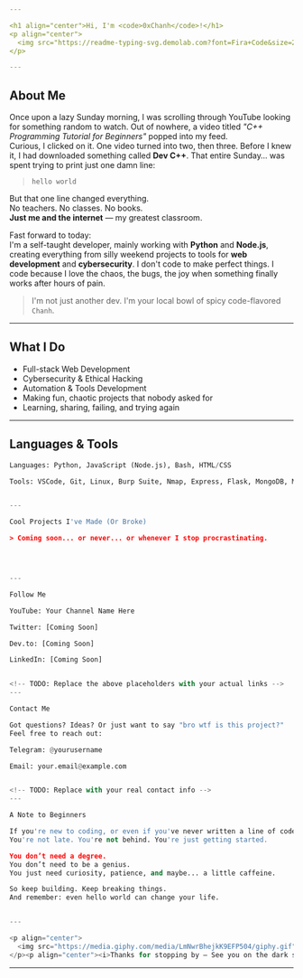 ```yaml
---

<h1 align="center">Hi, I'm <code>0xChanh</code>!</h1>
<p align="center">
  <img src="https://readme-typing-svg.demolab.com?font=Fira+Code&size=25&pause=1000&center=true&vCenter=true&width=435&lines=Coder+by+passion;Security+enthusiast;Web+dev+on+weekends;Just+another+Chanh" alt="Typing SVG" />
</p>

---
```


## **About Me**

Once upon a lazy Sunday morning, I was scrolling through YouTube looking for something random to watch. Out of nowhere, a video titled *"C++ Programming Tutorial for Beginners"* popped into my feed.  
Curious, I clicked on it. One video turned into two, then three. Before I knew it, I had downloaded something called **Dev C++**. That entire Sunday… was spent trying to print just one damn line:  
> `hello world`

But that one line changed everything.  
No teachers. No classes. No books.  
**Just me and the internet** — my greatest classroom.

Fast forward to today:  
I'm a self-taught developer, mainly working with **Python** and **Node.js**, creating everything from silly weekend projects to tools for **web development** and **cybersecurity**. I don't code to make perfect things. I code because I love the chaos, the bugs, the joy when something finally works after hours of pain.

> I'm not just another dev. I'm your local bowl of spicy code-flavored `Chanh`.

---

## **What I Do**

- Full-stack Web Development  
- Cybersecurity & Ethical Hacking  
- Automation & Tools Development  
- Making fun, chaotic projects that nobody asked for  
- Learning, sharing, failing, and trying again

---

## **Languages & Tools**

```python
Languages: Python, JavaScript (Node.js), Bash, HTML/CSS

Tools: VSCode, Git, Linux, Burp Suite, Nmap, Express, Flask, MongoDB, MySQL, Wireshark


---

Cool Projects I've Made (Or Broke)

> Coming soon... or never... or whenever I stop procrastinating.




---

Follow Me

YouTube: Your Channel Name Here

Twitter: [Coming Soon]

Dev.to: [Coming Soon]

LinkedIn: [Coming Soon]


<!-- TODO: Replace the above placeholders with your actual links -->
---

Contact Me

Got questions? Ideas? Or just want to say "bro wtf is this project?"
Feel free to reach out:

Telegram: @yourusername

Email: your.email@example.com


<!-- TODO: Replace with your real contact info -->
---

A Note to Beginners

If you're new to coding, or even if you've never written a line of code —
You're not late. You're not behind. You're just getting started.

You don’t need a degree.
You don’t need to be a genius.
You just need curiosity, patience, and maybe... a little caffeine.

So keep building. Keep breaking things.
And remember: even hello world can change your life.


---

<p align="center">
  <img src="https://media.giphy.com/media/LmNwrBhejkK9EFP504/giphy.gif" width="300"/>
</p><p align="center"><i>Thanks for stopping by — See you on the dark side of the code!</i></p>
```
---
